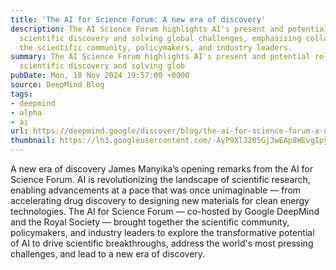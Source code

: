 ```yaml
---
title: 'The AI for Science Forum: A new era of discovery'
description: The AI Science Forum highlights AI's present and potential role in revolutionizing
  scientific discovery and solving global challenges, emphasizing collaboration between
  the scientific community, policymakers, and industry leaders.
summary: The AI Science Forum highlights AI's present and potential role in revolutionizing
  scientific discovery and solving glob
pubDate: Mon, 18 Nov 2024 19:57:00 +0000
source: DeepMind Blog
tags:
- deepmind
- alpha
- ai
url: https://deepmind.google/discover/blog/the-ai-for-science-forum-a-new-era-of-discovery/
thumbnail: https://lh3.googleusercontent.com/-AyP9Xl3205Gj3wEAp8WEvgIpyn8HfQcn6BCRhAbELw-4u8ducwJYxTi24GZ8bQXDZ6EnByt6OA4K9hnnCgGxRXFMq09HJ19XYwRmD4Ke53sqVw-IQ=w528-h297-n-nu-rw
---
```


A new era of discovery
James Manyika’s opening remarks from the AI for Science Forum.
AI is revolutionizing the landscape of scientific research, enabling advancements at a pace that was once unimaginable — from accelerating drug discovery to designing new materials for clean energy technologies. The AI for Science Forum — co-hosted by Google DeepMind and the Royal Society — brought together the scientific community, policymakers, and industry leaders to explore the transformative potential of AI to drive scientific breakthroughs, address the world's most pressing challenges, and lead to a new era of discovery.